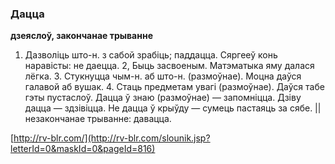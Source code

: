 ### Дацца
**дзеяслоў, закончанае трыванне**

1. Дазволіць што-н. з сабой зрабіць; паддацца. Сяргееў конь наравісты: не даецца. 2, Быць засвоеным. Матэматыка яму далася лёгка. 3. Стукнуцца чым-н. аб што-н. (размоўнае). Моцна даўся галавой аб вушак. 4. Стаць предметам увагі (размоўнае). Даўся табе гэты пустаслоў. Дацца ў знаю (размоўнае) — запомніцца. Дзіву дацца — здзівіцца. Не дацца ў крыўду — сумець пастаяць за сябе. || незакончанае трыванне: давацца.

<a rel="author">[http://rv-blr.com/](http://rv-blr.com/slounik.jsp?letterId=0&maskId=0&pageId=816)</a>
